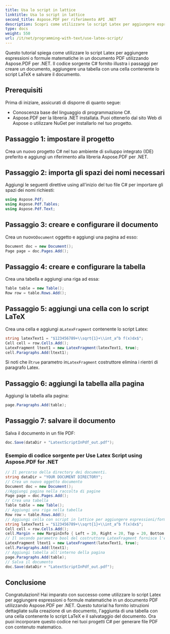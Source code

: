 ```yaml
---
title: Usa lo script in lattice
linktitle: Usa lo script in lattice
second_title: Aspose.PDF per riferimento API .NET
description: Scopri come utilizzare lo script Latex per aggiungere espressioni o formule matematiche in un documento PDF utilizzando Aspose.PDF per .NET.
type: docs
weight: 550
url: /it/net/programming-with-text/use-latex-script/
---
```


Questo tutorial spiega come utilizzare lo script Latex per aggiungere espressioni o formule matematiche in un documento PDF utilizzando Aspose.PDF per .NET. Il codice sorgente C# fornito illustra i passaggi per creare un documento, aggiungere una tabella con una cella contenente lo script LaTeX e salvare il documento.

## Prerequisiti

Prima di iniziare, assicurati di disporre di quanto segue:

- Conoscenza base del linguaggio di programmazione C#.
- Aspose.PDF per la libreria .NET installata. Puoi ottenerlo dal sito Web di Aspose o utilizzare NuGet per installarlo nel tuo progetto.

## Passaggio 1: impostare il progetto

Crea un nuovo progetto C# nel tuo ambiente di sviluppo integrato (IDE) preferito e aggiungi un riferimento alla libreria Aspose.PDF per .NET.

## Passaggio 2: importa gli spazi dei nomi necessari

Aggiungi le seguenti direttive using all'inizio del tuo file C# per importare gli spazi dei nomi richiesti:

```csharp
using Aspose.Pdf;
using Aspose.Pdf.Tables;
using Aspose.Pdf.Text;
```

## Passaggio 3: creare e configurare il documento

 Crea un nuovo`Document` oggetto e aggiungi una pagina ad esso:

```csharp
Document doc = new Document();
Page page = doc.Pages.Add();
```

## Passaggio 4: creare e configurare la tabella

Crea una tabella e aggiungi una riga ad essa:

```csharp
Table table = new Table();
Row row = table.Rows.Add();
```

## Passaggio 5: aggiungi una cella con lo script LaTeX

 Crea una cella e aggiungi a`LatexFragment` contenente lo script Latex:

```csharp
string latexText1 = "$123456789+\\sqrt{1}+\\int_a^b f(x)dx$";
Cell cell = row.Cells.Add();
LatexFragment ltext1 = new LatexFragment(latexText1, true);
cell.Paragraphs.Add(ltext1);
```

 Si noti che il`true` parametro in`LatexFragment` costruttore elimina i rientri di paragrafo Latex.

## Passaggio 6: aggiungi la tabella alla pagina

Aggiungi la tabella alla pagina:

```csharp
page.Paragraphs.Add(table);
```

## Passaggio 7: salvare il documento

Salva il documento in un file PDF:

```csharp
doc.Save(dataDir + "LatextScriptInPdf_out.pdf");
```

### Esempio di codice sorgente per Use Latex Script using Aspose.PDF for .NET 
```csharp
// Il percorso della directory dei documenti.
string dataDir = "YOUR DOCUMENT DIRECTORY";
// Crea un nuovo oggetto documento
Document doc = new Document();
//Aggiungi pagina nella raccolta di pagine
Page page = doc.Pages.Add();
// Crea una tabella
Table table = new Table();
// Aggiungi una riga nella tabella
Row row = table.Rows.Add();
// Aggiungi cella con script in lattice per aggiungere espressioni/formule metamatiche
string latexText1 = "$123456789+\\sqrt{1}+\\int_a^b f(x)dx$";
Cell cell = row.Cells.Add();
cell.Margin = new MarginInfo { Left = 20, Right = 20, Top = 20, Bottom = 20 };
// Il secondo parametro bool del costruttore LatexFragment fornisce l'eliminazione dei rientri di paragrafo LaTeX.
LatexFragment ltext1 = new LatexFragment(latexText1, true);
cell.Paragraphs.Add(ltext1);
// Aggiungi tabella all'interno della pagina
page.Paragraphs.Add(table);
// Salva il documento
doc.Save(dataDir + "LatextScriptInPdf_out.pdf");
```

## Conclusione

Congratulazioni! Hai imparato con successo come utilizzare lo script Latex per aggiungere espressioni o formule matematiche in un documento PDF utilizzando Aspose.PDF per .NET. Questo tutorial ha fornito istruzioni dettagliate sulla creazione di un documento, l'aggiunta di una tabella con una cella contenente lo script LaTeX e il salvataggio del documento. Ora puoi incorporare questo codice nei tuoi progetti C# per generare file PDF con contenuto matematico.